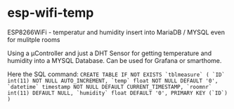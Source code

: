 # esp-wifi-temp

ESP8266WiFi - temperatur and humidity insert into MariaDB / MYSQL even for mulitple rooms

Using a µController and just a DHT Sensor for getting temperature and humidity into a MYSQL Database.
Can be used for Grafana or smarthome.

Here the SQL command:
``
CREATE TABLE IF NOT EXISTS `tblmeasure` (
  `ID` int(11) NOT NULL AUTO_INCREMENT,
  `temp` float NOT NULL DEFAULT '0',
  `datetime` timestamp NOT NULL DEFAULT CURRENT_TIMESTAMP,
  `roomnr` int(11) DEFAULT NULL,
  `humidity` float DEFAULT '0',
  PRIMARY KEY (`ID`)
)
``
